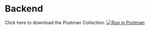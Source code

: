 # Backend

Click here to download the Postman Collection:
[![Run in Postman](https://run.pstmn.io/button.svg)](https://app.getpostman.com/run-collection/5f1e146d851143f9148d)
